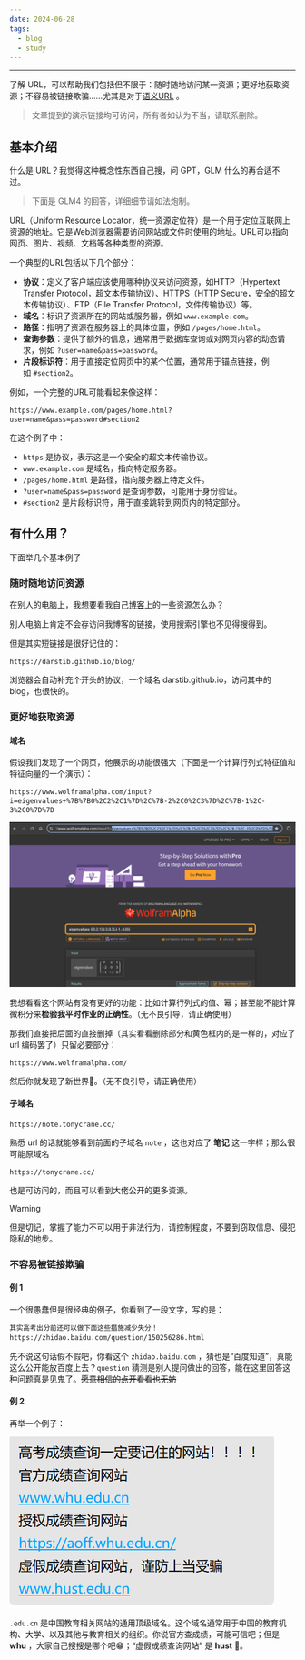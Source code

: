 ```yaml
---
date: 2024-06-28
tags:
  - blog
  - study
---
```

***

了解 URL，可以帮助我们包括但不限于：随时随地访问某一资源；更好地获取资源；不容易被链接欺骗……尤其是对于[语义URL](https://developer.mozilla.org/zh-CN/docs/Learn/Common_questions/Web_mechanics/What_is_a_URL#%E8%AF%AD%E4%B9%89_url) 。

<!-- more -->

> 文章提到的演示链接均可访问，所有者如认为不当，请联系删除。
## 基本介绍

什么是 URL？我觉得这种概念性东西自己搜，问 GPT，GLM 什么的再合适不过。

> 下面是 GLM4 的回答，详细细节请如法炮制。

URL（Uniform Resource Locator，统一资源定位符）是一个用于定位互联网上资源的地址。它是Web浏览器需要访问网站或文件时使用的地址。URL可以指向网页、图片、视频、文档等各种类型的资源。

一个典型的URL包括以下几个部分：

- **协议**：定义了客户端应该使用哪种协议来访问资源，如HTTP（Hypertext Transfer Protocol，超文本传输协议）、HTTPS（HTTP Secure，安全的超文本传输协议）、FTP（File Transfer Protocol，文件传输协议）等。
- **域名**：标识了资源所在的网站或服务器，例如 `www.example.com`。
- **路径**：指明了资源在服务器上的具体位置，例如 `/pages/home.html`。
- **查询参数**：提供了额外的信息，通常用于数据库查询或对网页内容的动态请求，例如 `?user=name&pass=password`。
- **片段标识符**：用于直接定位网页中的某个位置，通常用于锚点链接，例如 `#section2`。

例如，一个完整的URL可能看起来像这样：

```
https://www.example.com/pages/home.html?user=name&pass=password#section2
```

在这个例子中：

- `https` 是协议，表示这是一个安全的超文本传输协议。
- `www.example.com` 是域名，指向特定服务器。
- `/pages/home.html` 是路径，指向服务器上特定文件。
- `?user=name&pass=password` 是查询参数，可能用于身份验证。
- `#section2` 是片段标识符，用于直接跳转到网页内的特定部分。

## 有什么用？

下面举几个基本例子
### 随时随地访问资源

在别人的电脑上，我想要看我自己[博客](https://darstib.github.io/blog/)上的一些资源怎么办？

别人电脑上肯定不会存访问我博客的链接，使用搜索引擎也不见得搜得到。

但是其实短链接是很好记住的：

```url
https://darstib.github.io/blog/
```

浏览器会自动补充个开头的协议，一个域名 darstib.github.io，访问其中的 blog，也很快的。

### 更好地获取资源

#### 域名

假设我们发现了一个网页，他展示的功能很强大（下面是一个计算行列式特征值和特征向量的一个演示）：

```url
https://www.wolframalpha.com/input?i=eigenvalues+%7B%7B0%2C2%2C1%7D%2C%7B-2%2C0%2C3%7D%2C%7B-1%2C-3%2C0%7D%7D
```

![](attachments/What%20Url%20can%20do.png)

我想看看这个网站有没有更好的功能：比如计算行列式的值、幂；甚至能不能计算微积分来**检验我平时作业的正确性**。（无不良引导，请正确使用）

那我们直接把后面的直接删掉（其实看看删除部分和黄色框内的是一样的，对应了 url 编码罢了）只留必要部分：

```url
https://www.wolframalpha.com/
```

然后你就发现了新世界🤪。（无不良引导，请正确使用）
#### 子域名

```url
https://note.tonycrane.cc/
```

熟悉 url 的话就能够看到前面的子域名 `note` ，这也对应了 **笔记** 这一字样；那么很可能原域名

```url
https://tonycrane.cc/
```

也是可访问的，而且可以看到大佬公开的更多资源。

> [!WARNING]
>
> 但是切记，掌握了能力不可以用于非法行为，请控制程度，不要到窃取信息、侵犯隐私的地步。

### 不容易被链接欺骗

#### 例 1

一个很愚蠢但是很经典的例子，你看到了一段文字，写的是：

```txt
其实高考出分前还可以做下面这些措施减少失分！
https://zhidao.baidu.com/question/150256286.html
```

先不说这句话假不假吧，你看这个 `zhidao.baidu.com` ，猜也是“百度知道”，真能这么公开能放百度上去？`question` 猜测是别人提问做出的回答，能在这里回答这种问题真是见鬼了。~~愿意相信的点开看看也无妨~~

#### 例 2

再举一个例子：

![](attachments/What%20Url%20can%20do-2.png)

`.edu.cn` 是中国教育相关网站的通用顶级域名。这个域名通常用于中国的教育机构、大学、以及其他与教育相关的组织。你说官方查成绩，可能可信吧；但是 **whu** ，大家自己搜搜是哪个吧😁；“虚假成绩查询网站” 是 **hust** 🤣。